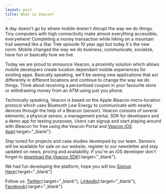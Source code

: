 ```yaml
---
layout: post
title: What is Veacon?
---
```

A day doesn't go by where mobile doesn't disrupt the way we do things. Tiny computers with high connectivity make almost everything accessible, everywhere! Completing a money transaction while hiking on a mountain trail seemed like a Star Trek episode 10 year ago but today it's the new norm. Mobile changed the way we do business, communicate, socialize, have fun or basically how we live. 

Today we are proud to announce Veacon, a proximity solution which allows mobile developers create location dependant mobile experiences for existing apps. Basically speaking, we'll be seeing new applications that act differently in different locations and continue to change the way we do things. Think about receiving a personlized coupon in your favourite store or withdrawing money from an ATM using just you phone. 

Technically speaking, Veacon is based on the Apple iBeacon micro-location protocol which uses Bluetooth Low Energy to communicate with nearby devices through the help of a Beacon (sensor). Veacon consists of several elements; a physical sensor, a management portal, SDK for developers and a demo app for testing purposes. Users can signup and start playing around with iBeacon for free using the Veacon Portal and [Veacon iOS App](http://appstore.com/veacon){:target="_blank"}.

Stay tuned for projects and case studies developed by our team. Sensors will be available for sale on our website, register to our newsletter and stay updated on news, pricing and availability. If you're an iOS developer don't forget to [download the Veacon SDK](https://github.com/Valensas/VeaconSDK){:target="_blank"}. 

We had fun developing the platform, hope you will too [Signup Here](http://portal.veacon.com){:target="_blank"}

Follow us: [Twitter](http://twitter.com/getveacon){:target="_blank"}, [Linkedin](http://linkedin.com/company/veacon){:target="_blank"}, [Facebook](http://www.facebook.com/getveacon){:target="_blank"}
